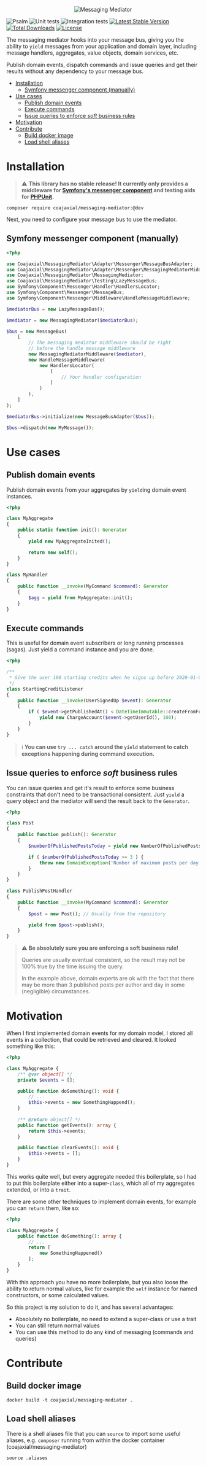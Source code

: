 <p align="center">
  <img src="https://raw.githubusercontent.com/coajaxial/messaging-mediator/master/res/logo.png" alt="Messaging Mediator" title="Messaging Mediator">
</p>

![Psalm](https://github.com/coajaxial/messaging-mediator/workflows/Psalm/badge.svg)
![Unit tests](https://github.com/coajaxial/messaging-mediator/workflows/Unit%20tests/badge.svg)
![Integration tests](https://github.com/coajaxial/messaging-mediator/workflows/Integration%20tests/badge.svg)
[![Latest Stable Version](https://poser.pugx.org/coajaxial/messaging-mediator/v/stable)](https://packagist.org/packages/coajaxial/messaging-mediator)
[![Total Downloads](https://poser.pugx.org/coajaxial/messaging-mediator/downloads)](https://packagist.org/packages/coajaxial/messaging-mediator)
[![License](https://poser.pugx.org/coajaxial/messaging-mediator/license)](https://packagist.org/packages/coajaxial/messaging-mediator)

The messaging mediator hooks into your message bus, giving you the ability
to `yield` messages from your application and domain layer, including message
handlers, aggregates, value objects, domain services, etc.

Publish domain events, dispatch commands and issue queries and get their results 
without any dependency to your message bus.

<!--ts-->
   * [Installation](#installation)
      * [Symfony messenger component (manually)](#symfony-messenger-component-manually)
   * [Use cases](#use-cases)
      * [Publish domain events](#publish-domain-events)
      * [Execute commands](#execute-commands)
      * [Issue queries to enforce <em>soft</em> business rules](#issue-queries-to-enforce-soft-business-rules)
   * [Motivation](#motivation)
   * [Contribute](#contribute)
      * [Build docker image](#build-docker-image)
      * [Load shell aliases](#load-shell-aliases)

<!-- Added by: runner, at: Mon Jun  1 21:05:13 UTC 2020 -->

<!--te-->

# Installation

> :warning: **This library has no stable release! It currently only provides
> a middleware for [Symfony's messenger component](https://symfony.com/doc/current/components/messenger.html) 
> and testing aids for [PHPUnit](https://phpunit.de/).**

```shell script
composer require coajaxial/messaging-mediator:@dev
```

Next, you need to configure your message bus to use the mediator. 

## Symfony messenger component (manually)

```php
<?php

use Coajaxial\MessagingMediator\Adapter\Messenger\MessageBusAdapter;
use Coajaxial\MessagingMediator\Adapter\Messenger\MessagingMediatorMiddleware;
use Coajaxial\MessagingMediator\MessagingMediator;
use Coajaxial\MessagingMediator\Testing\LazyMessageBus;
use Symfony\Component\Messenger\Handler\HandlersLocator;
use Symfony\Component\Messenger\MessageBus;
use Symfony\Component\Messenger\Middleware\HandleMessageMiddleware;

$mediatorBus = new LazyMessageBus();

$mediator = new MessagingMediator($mediatorBus);

$bus = new MessageBus(
    [
        // The messaging mediator middleware should be right 
        // before the handle message middleware
        new MessagingMediatorMiddleware($mediator),
        new HandleMessageMiddleware(
            new HandlersLocator(
                [
                    // Your handler configuration
                ]
            )
        ),
    ]
);

$mediatorBus->initialize(new MessageBusAdapter($bus));

$bus->dispatch(new MyMessage());
```

# Use cases

## Publish domain events

Publish domain events from your aggregates by `yield`ing domain event instances.

```php
<?php 

class MyAggregate 
{
    public static function init(): Generator 
    {
        yield new MyAggregateInited();

        return new self();
    }
}

class MyHandler 
{
    public function __invoke(MyCommand $command): Generator 
    {
        $agg = yield from MyAggregate::init();
    }
}
```

## Execute commands

This is useful for domain event subscribers or long running processes (sagas). Just yield a command instance and you are done.

```php
<?php

/**
 * Give the user 100 starting credits when he signs up before 2020-01-01
 */
class StartingCreditListener 
{
    public function __invoke(UserSignedUp $event): Generator 
    {
        if ( $event->getPublishedAt() < DateTimeImmutable::createFromFormat('Y-m-d', '2021-01-01') ) {
            yield new ChargeAccount($event->getUserId(), 100);
        }       
    }
}
```

> :information_source: **You can use `try ... catch` around the `yield` statement to catch exceptions happening 
> during command execution.**

## Issue queries to enforce *soft* business rules

You can issue queries and get it's result to enforce some business constraints
that don't need to be transactional consistent. Just `yield` a query object and the
mediator will send the result back to the `Generator`.

```php
<?php

class Post 
{
    public function publish(): Generator 
    {
        $numberOfPublishedPostsToday = yield new NumberOfPublishedPostsTodayByAuthor($this->authorId);

        if ( $numberOfPublishedPostsToday >= 3 ) {
            throw new DomainException('Number of maximum posts per day reached.');
        }
    }
}

class PublishPostHandler 
{
    public function __invoke(MyCommand $command): Generator 
    {
        $post = new Post(); // Usually from the repository

        yield from $post->publish();
    }
}
```

> :warning: **Be absolutely sure you are enforcing a **soft** business rule!**
>
> Queries are usually eventual consistent, so the result may not be 100%
> true by the time issuing the query. 
>
> In the example above, domain experts are ok with the fact that there may 
> be more than 3 published posts per author and day in some (negligible) 
> circumstances.

# Motivation

When I first implemented domain events for my domain model, I stored all events
in a collection, that could be retrieved and cleared. It looked something like
this:

```php
<?php

class MyAggregate {
    /** @var object[] */
    private $events = [];

    public function doSomething(): void {
        // ...
        $this->events = new SomethingHappend();
    }
    
    /** @return object[] */
    public function getEvents(): array {
        return $this->events;
    }

    public function clearEvents(): void {
        $this->events = [];
    }
}
```

This works quite well, but every aggregate needed this boilerplate, so I had to
put this boilerplate either into a super-`class`, which all of my aggregates
extended, or into a `trait`.

There are some other techniques to implement domain events, for example you can
`return` them, like so:

```php
<?php

class MyAggregate {
    public function doSomething(): array {
        // ...
        return [
            new SomethingHappened()
        ];       
    }   
}
```

With this approach you have no more boilerplate, but you also loose the ability
to return normal values, like for example the `self` instance for named
constructors, or some calculated values.

So this project is my solution to do it, and has several advantages:

- Absolutely no boilerplate, no need to extend a super-class or use a trait
- You can still return normal values
- You can use this method to do any kind of messaging (commands and queries)

# Contribute

## Build docker image

```shell script
docker build -t coajaxial/messaging-mediator .
```

## Load shell aliases

There is a shell aliases file that you can `source` to import some useful
aliases, e.g. `composer` running from within the docker container 
(coajaxial/messaging-mediator)

```shell script
source .aliases
```
